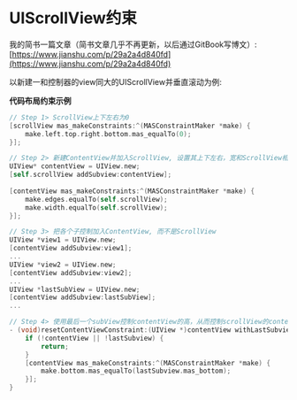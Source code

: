 # UIScrollView约束

我的简书一篇文章（简书文章几乎不再更新，以后通过GitBook写博文）:
[https://www.jianshu.com/p/29a2a4d840fd](https://www.jianshu.com/p/29a2a4d840fd)

以新建一和控制器的view同大的UIScrollView并垂直滚动为例:

**代码布局约束示例**
```Objective-C
// Step 1> ScrollView上下左右为0
[scrollView mas_makeConstraints:^(MASConstraintMaker *make) {
	make.left.top.right.bottom.mas_equalTo(0);    
}];

// Step 2> 新建ContentView并加入ScrollView, 设置其上下左右，宽和ScrollView相同
UIView* contentView = UIView.new;
[self.scrollView addSubview:contentView];
    
[contentView mas_makeConstraints:^(MASConstraintMaker *make) {
    make.edges.equalTo(self.scrollView);
    make.width.equalTo(self.scrollView);
}];

// Step 3> 把各个子控制加入ContentView, 而不是ScrollView
UIView *view1 = UIView.new;
[contentView addSubview:view1];
...
UIView *view2 = UIView.new;
[contentView addSubview:view2];
...
UIView *lastSubView = UIView.new;
[contentView addSubview:lastSubView];
...

// Step 4> 使用最后一个subView控制contentView的高，从而控制scrollView的contentSize.height
- (void)resetContentViewConstraint:(UIView *)contentView withLastSubview:(UIView *)lastSubview {
    if (!contentView || !lastSubview) {
        return;
    }
    [contentView mas_makeConstraints:^(MASConstraintMaker *make) {
        make.bottom.mas_equalTo(lastSubview.mas_bottom);
    }];
}
```
